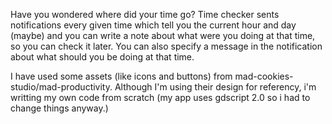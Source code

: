 Have you wondered where did your time go? Time checker sents notifications every given time
which tell you the current hour and day (maybe) and you can write a note about what were you
doing at that time, so you can check it later. You can also specify a message in the notification
about what should you be doing at that time.

I have used some assets (like icons and buttons) from mad-cookies-studio/mad-productivity.
Although I'm using their design for referency, i'm writting my own code from scratch 
(my app uses gdscript 2.0 so i had to change things anyway.)
